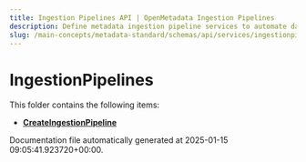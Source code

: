 ```yaml
---
title: Ingestion Pipelines API | OpenMetadata Ingestion Pipelines
description: Define metadata ingestion pipeline services to automate data extraction, transformation, and loading into the catalog.
slug: /main-concepts/metadata-standard/schemas/api/services/ingestionpipelines
---
```


# IngestionPipelines

This folder contains the following items:

- [**CreateIngestionPipeline**](/main-concepts/metadata-standard/schemas/api/services/ingestionpipelines/createingestionpipeline)


Documentation file automatically generated at 2025-01-15 09:05:41.923720+00:00.
